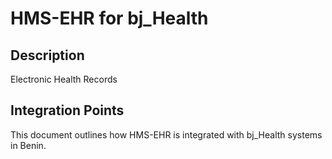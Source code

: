 # HMS-EHR for bj_Health

## Description

Electronic Health Records

## Integration Points

This document outlines how HMS-EHR is integrated with bj_Health systems in Benin.

